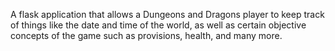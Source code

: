 A flask application that allows a Dungeons and Dragons player to keep track of things like the date and time of the world, as well as certain objective concepts of the game such as provisions, health, and many more.
